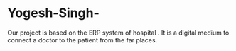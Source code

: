 # Yogesh-Singh-
Our project is based on the ERP system of hospital . It is a digital medium to connect a doctor to the patient from the far places.
